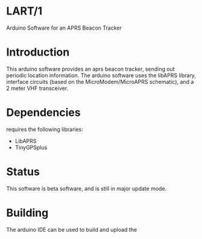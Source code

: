 # LART/1
Arduino Software for an APRS Beacon Tracker
# Introduction
This arduino software provides an aprs beacon tracker, sending out periodic location information.   The arduino software uses the libAPRS library, interface circuits (based on the MicroModem/MicroAPRS schematic), and a 2 meter VHF transceiver. 
# Dependencies
requires the following libraries:
+ LibAPRS
+ TinyGPSplus

# Status
This software is beta software, and is still in major update mode.
# Building
The arduino IDE can be used to build and upload the 
